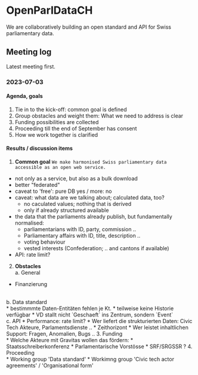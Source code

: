 # OpenParlDataCH
We are collaboratively building an open standard and API for Swiss parliamentary data.

## Meeting log
Latest meeting first.

### 2023-07-03
#### Agenda, goals
1. Tie in to the kick-off: common goal is defined
2. Group obstacles and weight them: What we need to address is clear
3. Funding possibilities are collected
4. Proceeding till the end of September has consent 
5. How we work together is clarified
#### Results / discussion items
1. **Common goal** `We make harmonised Swiss parliamentary data accessible as an open web service.`
* not only as a service, but also as a bulk download
* better "federated"
* caveat to 'free': pure DB yes / more: no
* caveat: what data are we talking about; calculated data, too?
   * no caculated values; nothing that is derived
   * only if already structured available
* the data that the parliaments already publish, but fundamentally normalised:
   * parliamentarians with ID, party, commission ..
   * Parliamentary affairs with ID, title, description ..
   * voting behaviour
   * vested interests (Confederation; .. and cantons if available)
* API: rate limit?
2. **Obstacles** <br>
  a. General
* Finanzierung
<br>
  b. Data standard <br>
* bestimmmte Daten-Entitäten fehlen je Kt.
* teilweise keine Historie verfügbar
* VD stallt nicht `Geschaeft` ins Zentrum, sondern `Event`  
<br>
c. API
* Performance: rate limit?
* Wer liefert die strukturierten Daten: Civic Tech Akteure, Parlamentsdienste ..
* Zeithorizont
* Wer leistet inhaltlichen Support: Fragen, Anomalien, Bugs ..
3. Funding <br>
* Welche Akteure mit Gravitas wollen das fördern:
   * Staatsschreiberkonferenz
   * Parlamentarische Vorstösse
   * SRF/SRGSSR ?
4. Proceeding <br>
* Working group 'Data standard'
* Workimng group 'Civic tech actor agreements' / 'Organisational form'
